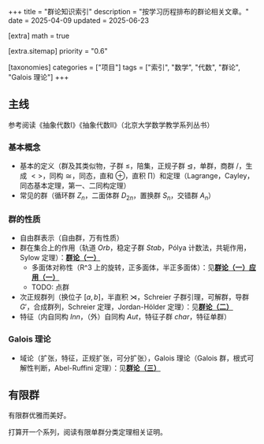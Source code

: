 +++
title = "群论知识索引"
description = "按学习历程排布的群论相关文章。"
date = 2025-04-09
updated = 2025-06-23

[extra]
math = true

[extra.sitemap]
priority = "0.6"

[taxonomies]
categories = ["项目"]
tags = ["索引", "数学", "代数", "群论", "Galois 理论"]
+++

## 主线
参考阅读《抽象代数Ⅰ》《抽象代数Ⅱ》（北京大学数学教学系列丛书）

### 基本概念
- 基本的定义（群及其类似物，子群 $\leq$，陪集，正规子群 $\unlhd$，单群，商群 $/$，生成 $<>$，同构 $\cong$，同态，直和 $\oplus$，直积 $\prod$）和定理（Lagrange，Cayley，同态基本定理，第一、二同构定理）
- 常见的群（循环群 $Z_n$，二面体群 $D_{2n}$，置换群 $S_n$，交错群 $A_n$）

### 群的性质
- 自由群表示（自由群，万有性质）
- 群在集合上的作用（轨道 $Orb$，稳定子群 $Stab$，Pólya 计数法，共轭作用，Sylow 定理）：[**群论（一）**](/posts/group-theory-p1/)
	- 多面体对称性（R^3 上的旋转，正多面体，半正多面体）：见[**群论（一）应用（一）**](/posts/group-theory-p1-2/)
	- TODO: 点群
- 次正规群列（换位子 $[a, b]$，半直积 $\rtimes$，Schreier 子群引理，可解群，导群 $G'$，合成群列，Schreier 定理，Jordan-Hölder 定理）：见[**群论（二）**](/posts/group-theory-p2/)
- 特征（内自同构 $Inn$，（外）自同构 $Aut$，特征子群 $char$，特征单群）

### Galois 理论
- 域论（扩张，特征，正规扩张，可分扩张），Galois 理论（Galois 群，根式可解性判断，Abel-Ruffini 定理）：见[**群论（三）**](/posts/group-theory-p3/)

## 有限群
有限群优雅而美好。

打算开一个系列，阅读有限单群分类定理相关证明。
